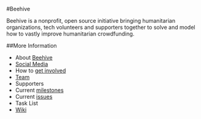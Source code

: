 #Beehive

Beehive is a nonprofit, open source initiative bringing humanitarian organizations, tech volunteers and supporters together to solve and model how to vastly improve humanitarian crowdfunding.

##More Information

* About [Beehive](https://github.com/BeehiveNGO/Beehive/wiki/Beehive)
* [Social Media](https://github.com/BeehiveNGO/Beehive/wiki/Social-Media)
* How to [get involved](https://github.com/BeehiveNGO/Beehive/wiki/Get-Involved)
* [Team](https://github.com/BeehiveNGO/Beehive/wiki/Team)
* Supporters
* Current [milestones](https://github.com/BeehiveNGO/Beehive/milestones?with_issues=no)
* Current [issues](https://github.com/BeehiveNGO/Beehive/issues)
* Task List
* [Wiki]()
